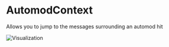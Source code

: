# AutomodContext

Allows you to jump to the messages surrounding an automod hit

![Visualization](https://github.com/Rivercord/Rivercord/assets/61953774/d13740c8-2062-4553-b975-82fd3d6cc08b)
